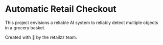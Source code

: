 # Automatic Retail Checkout

This project envisions a reliable AI system to reliably detect multiple objects in a grocery basket.

Created with :blue_heart: by the retailzz team.